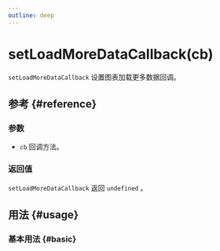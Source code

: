 ```yaml
---
outline: deep
---
```


# setLoadMoreDataCallback(cb)
`setLoadMoreDataCallback` 设置图表加载更多数据回调。

## 参考 {#reference}
<!--@include: @/@views/api/references/instance/setLoadMoreDataCallback.md-->

### 参数
- `cb` 回调方法。

### 返回值
`setLoadMoreDataCallback` 返回 `undefined` 。

## 用法 {#usage}
<script setup>
import SetLoadMoreDataCallback from '../../@views/api/samples/setLoadMoreDataCallback/index.vue'
</script>

### 基本用法 {#basic}
<SetLoadMoreDataCallback/>